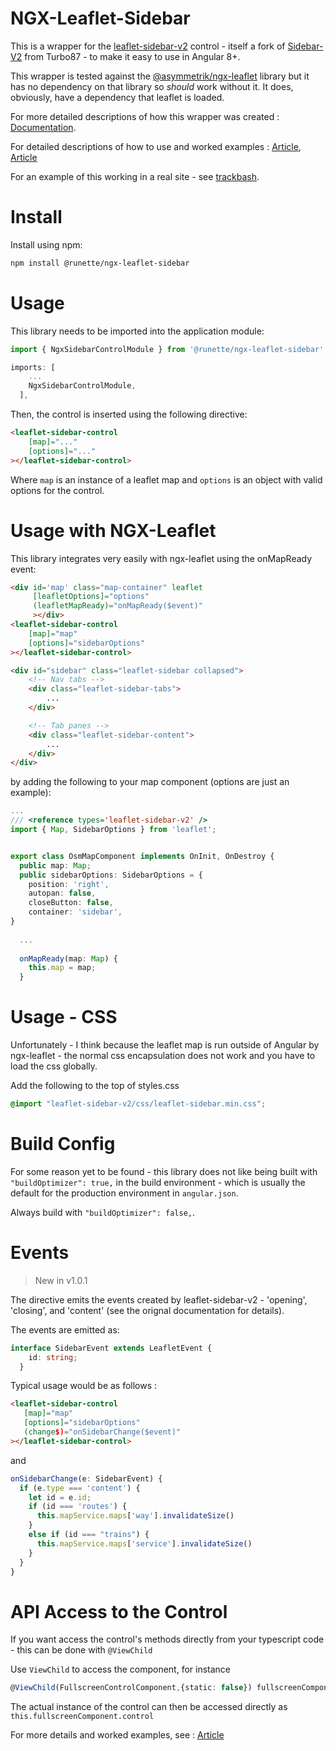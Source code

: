# NGX-Leaflet-Sidebar

This is a wrapper for the [leaflet-sidebar-v2](https://github.com/nickpeihl/leaflet-sidebar-v2) control - itself a fork of [Sidebar-V2](https://github.com/Turbo87/sidebar-v2) from Turbo87 - to make it easy to use in Angular 8+.

This wrapper is tested against the [@asymmetrik/ngx-leaflet](https://github.com/Asymmetrik/ngx-leaflet) library but it has no dependency on that library so *should* work without it. It does, obviously, have a dependency that leaflet is loaded.

For more detailed descriptions of how this wrapper was created : [Documentation](https://runette.gitbook.io/alcm/).

For detailed descriptions of how to use and worked examples : [Article](https://medium.com/runic-software/quick-guide-to-leaflet-controls-in-angular-io-1b35d0807bdb), [Article](https://medium.com/runic-software/advanced-interactive-maps-in-angular-with-leaflet-68baafa03f72)

For an example of this working in a real site - see [trackbash](https://trackbash.co.uk).

# Install

Install using npm:

```sh
npm install @runette/ngx-leaflet-sidebar
```

# Usage

This library needs to be imported into the application module:

```typescript
import { NgxSidebarControlModule } from '@runette/ngx-leaflet-sidebar';

imports: [
    ...
    NgxSidebarControlModule,
  ],
```

Then, the control is inserted using the following directive:

```html
<leaflet-sidebar-control
    [map]="..."
    [options]="..."
></leaflet-sidebar-control>
```

Where `map` is an instance of a leaflet map and `options` is an object with valid options for the control.

# Usage with NGX-Leaflet

This library integrates very easily with ngx-leaflet using the onMapReady event:

```html
<div id='map' class="map-container" leaflet
     [leafletOptions]="options"
     (leafletMapReady)="onMapReady($event)"
     ></div>
<leaflet-sidebar-control
    [map]="map"
    [options]="sidebarOptions"
></leaflet-sidebar-control>

<div id="sidebar" class="leaflet-sidebar collapsed">
    <!-- Nav tabs -->
    <div class="leaflet-sidebar-tabs">
        ...
    </div>

    <!-- Tab panes -->
    <div class="leaflet-sidebar-content">
        ...
    </div>
</div>

```
by adding the following to your map component (options are just an example):

```typescript
...
/// <reference types='leaflet-sidebar-v2' />
import { Map, SidebarOptions } from 'leaflet';


export class OsmMapComponent implements OnInit, OnDestroy {
  public map: Map;
  public sidebarOptions: SidebarOptions = {
    position: 'right',
    autopan: false,
    closeButton: false,
    container: 'sidebar',
}
  
  ...
  
  onMapReady(map: Map) {
    this.map = map;
  }
```

# Usage - CSS

Unfortunately - I think because the leaflet map is run outside of Angular by ngx-leaflet - the normal css encapsulation does not work and you have to load the css globally.

Add the following to the top of styles.css

```css
@import "leaflet-sidebar-v2/css/leaflet-sidebar.min.css";
```

# Build Config

For some reason yet to be found - this library does not like being built with `"buildOptimizer": true,` in the build environment - which is usually the default for the production environment in `angular.json`.

Always build with `"buildOptimizer": false,`.

# Events
> New in v1.0.1

The directive emits the events created by leaflet-sidebar-v2 - 'opening', 'closing', and 'content' (see the orignal documentation for details).

The events are emitted as:

```typescript
interface SidebarEvent extends LeafletEvent {
    id: string;
  }
 ```
 
Typical usage would be as follows : 
 ```html
<leaflet-sidebar-control 
    [map]="map"
    [options]="sidebarOptions"
    (change$)="onSidebarChange($event)"
></leaflet-sidebar-control>
```
and
```typescript
onSidebarChange(e: SidebarEvent) {
  if (e.type === 'content') {
    let id = e.id;
    if (id === 'routes') {
      this.mapService.maps['way'].invalidateSize()
    }
    else if (id === "trains") {
      this.mapService.maps['service'].invalidateSize()
    }
  } 
}
```
# API Access to the Control

If you want access the control's methods directly from your typescript code - this can be done with `@ViewChild`

Use `ViewChild` to access the component, for instance 

```ts
@ViewChild(FullscreenControlComponent,{static: false}) fullscreenComponent: FullscreenControlComponent;
```

The actual instance of the control can then be accessed directly as `this.fullscreenComponent.control`

For more details and worked examples, see : [Article](https://medium.com/runic-software/advanced-interactive-maps-in-angular-with-leaflet-68baafa03f72)
